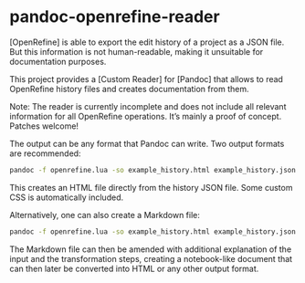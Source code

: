 # pandoc-openrefine-reader

[OpenRefine] is able to export the edit history of a project as a JSON file. But this information is not human-readable, making it unsuitable for documentation purposes.

This project provides a [Custom Reader] for [Pandoc] that allows to read OpenRefine history files and creates documentation from them.

Note: The reader is currently incomplete and does not include all relevant information for all OpenRefine operations. It’s mainly a proof of concept. Patches welcome!

The output can be any format that Pandoc can write. Two output formats are recommended:

```bash
pandoc -f openrefine.lua -so example_history.html example_history.json
```

This creates an HTML file directly from the history JSON file. Some custom CSS is automatically included.

Alternatively, one can also create a Markdown file:

```bash
pandoc -f openrefine.lua -so example_history.html example_history.json
```

The Markdown file can then be amended with additional explanation of the input and the transformation steps, creating a notebook-like document that can then later be converted into HTML or any other output format.
